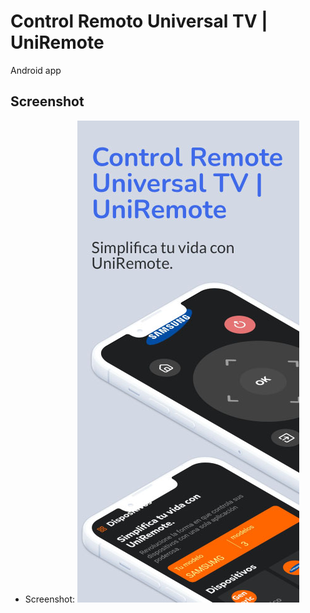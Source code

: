 # Control Remoto Universal TV | UniRemote

Android app

## Screenshot

- Screenshot:  ![alt avatar trn](assets/images/playstore/screen1.jpg "screen1")

